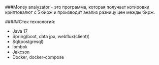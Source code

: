 ###Money analyzator - это программа, которая получает котировки криптовалют с 5 бирж и производит анализ разницу цен межды бирж.

#####Стек технологий:
  -  Java 17
  -  Spring(boot, data jpa, webflux(client))
  -  Sql(postgresql)
  -  lombok
  -  Jakcson
  -  Docker, docker-compose
